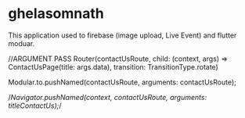 # ghelasomnath

This application used to firebase (image upload, Live Event) and flutter moduar.

//ARGUMENT PASS
Router(contactUsRoute, child: (context, args) => ContactUsPage(title: args.data), transition: TransitionType.rotate)

Modular.to.pushNamed(contactUsRoute, arguments: contactUsRoute);

/*Navigator.pushNamed(context, contactUsRoute, arguments: titleContactUs);*/

